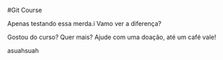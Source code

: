 #Git Course

Apenas testando essa merda.i
Vamo ver a diferença?

Gostou do curso? Quer mais? Ajude com uma doação, até um café vale!

asuahsuah
